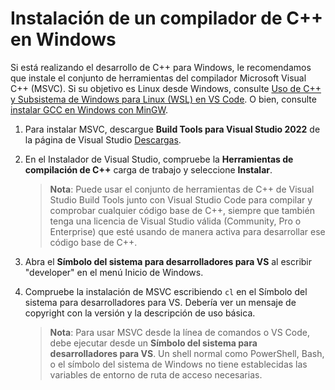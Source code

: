 <h1 data-loc-id="walkthrough.windows.install.compiler">Instalación de un compilador de C++ en Windows</h1>
<p data-loc-id="walkthrough.windows.text1">Si está realizando el desarrollo de C++ para Windows, le recomendamos que instale el conjunto de herramientas del compilador Microsoft Visual C++ (MSVC). Si su objetivo es Linux desde Windows, consulte <a href="https://code.visualstudio.com/docs/cpp/config-wsl" data-loc-id="walkthrough.windows.link.title1">Uso de C++ y Subsistema de Windows para Linux (WSL) en VS Code</a>. O bien, consulte <a href="https://code.visualstudio.com/docs/cpp/config-mingw" data-loc-id="walkthrough.windows.link.title2">instalar GCC en Windows con MinGW</a>.</p>
<ol>
<li><p data-loc-id="walkthrough.windows.text2">Para instalar MSVC, descargue <strong data-loc-id="walkthrough.windows.build.tools1">Build Tools para Visual&nbsp;Studio&nbsp;2022</strong> de la página de Visual Studio <a href="https://visualstudio.microsoft.com/downloads/#build-tools-for-visual-studio-2022" data-loc-id="walkthrough.windows.link.downloads">Descargas</a>. </p>
</li>
<li><p data-loc-id="walkthrough.windows.text3">En el Instalador de Visual Studio, compruebe la <strong data-loc-id="walkthrough.windows.build.tools2">Herramientas de compilación de C++</strong> carga de trabajo y seleccione <strong data-loc-id="walkthrough.windows.link.install">Instalar</strong>.</p>
<blockquote>
<p><strong data-loc-id="walkthrough.windows.note1">Nota</strong>: <span data-loc-id="walkthrough.windows.note1.text">Puede usar el conjunto de herramientas de C++ de Visual Studio Build Tools junto con Visual Studio Code para compilar y comprobar cualquier código base de C++, siempre que también tenga una licencia de Visual Studio válida (Community, Pro o Enterprise) que esté usando de manera activa para desarrollar ese código base de C++.</span></p>
</blockquote>
</li>
<li><p data-loc-id="walkthrough.windows.open.command.prompt">Abra el <strong data-loc-id="walkthrough.windows.command.prompt.name1">Símbolo del sistema para desarrolladores para VS</strong> al escribir "developer" en el menú Inicio de Windows.</p>
</li>
<li><p data-loc-id="walkthrough.windows.check.install">Compruebe la instalación de MSVC escribiendo <code>cl</code> en el Símbolo del sistema para desarrolladores para VS. Debería ver un mensaje de copyright con la versión y la descripción de uso básica.</p>
<blockquote>
<p><strong data-loc-id="walkthrough.windows.note2">Nota</strong>: <span data-loc-id="walkthrough.windows.note2.text">Para usar MSVC desde la línea de comandos o VS Code, debe ejecutar desde un <strong data-loc-id="walkthrough.windows.command.prompt.name2">Símbolo del sistema para desarrolladores para VS</strong>. Un shell normal como <span>PowerShell</span>, <span>Bash</span>, o el símbolo del sistema de Windows no tiene establecidas las variables de entorno de ruta de acceso necesarias.</span></p>
</blockquote>
</li>
</ol>